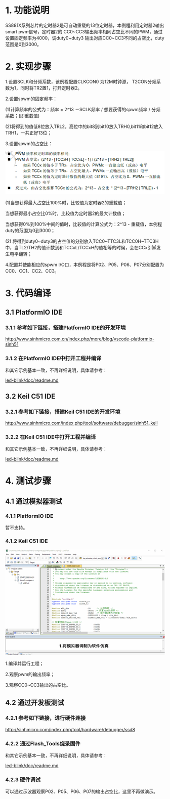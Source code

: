 # 1. 功能说明
SS881X系列芯片的定时器2是可自动重载的13位定时器，本例程利用定时器2输出smart pwm信号，定时器2的 CC0~CC3输出频率相同占空比不同的PWM，通过设置固定频率为4000，调duty0~duty3 输出对应CC0~CC3不同的占空比，duty范围是0到3000。

# 2. 实现步骤

1.设置SCLK和分频系数，该例程配置CLKCON0 为12M时钟源， T2CON分频系数为1，同时将TR2置1，打开定时器2。

2.设置spwm的固定频率：

(1)计算频率的公式为：频率 = 2^13 －SCLK频率 / 想要获得的spwm频率 / 分频系数；(即重载值)

(2)将得到的值低8位放入TRL2，高位中的bit8到bit10放入TRH0,bit11和bit12放入TRH1，一共正好13位；

3.设置spwm的占空比：

![image](./timer2-duty.gif)

(1)当想获得最大占空比100%时，比较值为定时器2的重载值；

 当想获得最小占空比0%时，比较值为定时器2的最大计数值；

 当想获得0%到100%中间的值时，比较值的计算公式为：2^13 - 重载值，本例程duty的范围为0到3000；

(2) 将得到duty0~duty3的占空值的分别放入TCC0~TTC3L和TCC0H~TTC3H中，当TL2/TH2的值计数到和TCCxL/TCCxH的值相等的时候，会在CCx引脚发生电平翻转；

4.配置并使能相应的spwm I/O口，本例程是将P02、P05、P06、P07分别配置为CC0、CC1、CC2、CC3。

# 3. 代码编译

## 3.1 PlatformIO IDE

### 3.1.1 参考如下链接，搭建PlatformIO IDE的开发环境

http://www.sinhmicro.com.cn/index.php/more/blog/vscode-platformio-sinh51

### 3.1.2 在PlatformIO IDE中打开工程并编译

和其它示例基本一致，不再详细说明，具体请参考：

[led-blink/doc/readme.md](../../led-blink/doc/readme.md)

## 3.2 Keil C51 IDE

### 3.2.1 参考如下链接，搭建Keil C51 IDE的开发环境

http://www.sinhmicro.com/index.php/tool/software/debugger/sinh51_keil

### 3.2.2 在Keil C51 IDE中打开工程并编译

和其它示例基本一致，不再详细说明，具体请参考：

[led-blink/doc/readme.md](../../led-blink/doc/readme.md)

# 4. 测试步骤

## 4.1 通过模拟器测试
### 4.1.1 PlatformIO IDE

暂不支持。

### 4.1.2 Keil C51 IDE

![image](./timer2-compare-simulator.gif)

1.编译并运行工程；

2.观察pwm的输出频率；

3.观察CC0~CC3输出的占空比。

## 4.2 通过开发板测试

### 4.2.1 参考如下链接，进行硬件连接

http://sinhmicro.com/index.php/tool/hardware/debugger/ssd8

### 4.2.2 通过Flash_Tools烧录固件

和其它示例基本一致，不再详细说明，具体请参考：

[led-blink/doc/readme.md](../../led-blink/doc/readme.md)

### 4.2.3 硬件调试

可以通过示波器观察P02、P05、P06、P07的输出占空比，这里不再做演示。











